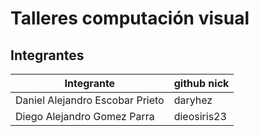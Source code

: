 # Talleres computación visual

## Integrantes

| Integrante | github nick |
|------------|-------------|
|Daniel Alejandro Escobar Prieto|daryhez|
|Diego Alejandro Gomez Parra|dieosiris23|